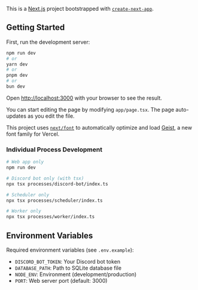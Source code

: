 This is a [Next.js](https://nextjs.org) project bootstrapped with [`create-next-app`](https://nextjs.org/docs/app/api-reference/cli/create-next-app).

## Getting Started

First, run the development server:

```bash
npm run dev
# or
yarn dev
# or
pnpm dev
# or
bun dev
```

Open [http://localhost:3000](http://localhost:3000) with your browser to see the result.

You can start editing the page by modifying `app/page.tsx`. The page auto-updates as you edit the file.

This project uses [`next/font`](https://nextjs.org/docs/app/building-your-application/optimizing/fonts) to automatically optimize and load [Geist](https://vercel.com/font), a new font family for Vercel.


### Individual Process Development
```bash
# Web app only
npm run dev

# Discord bot only (with tsx)
npx tsx processes/discord-bot/index.ts

# Scheduler only
npx tsx processes/scheduler/index.ts

# Worker only
npx tsx processes/worker/index.ts
```

## Environment Variables

Required environment variables (see `.env.example`):

- `DISCORD_BOT_TOKEN`: Your Discord bot token
- `DATABASE_PATH`: Path to SQLite database file
- `NODE_ENV`: Environment (development/production)
- `PORT`: Web server port (default: 3000)

